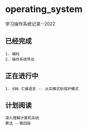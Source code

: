 # operating_system
学习操作系统记录--2022
## 已经完成
    1. 编码
    2. 操作系统导论
## 正在进行中
    1. X86 汇编语言 -- 从实模式到保护模式

## 计划阅读

```
深入理解计算机系统
算法 --第四版
```

